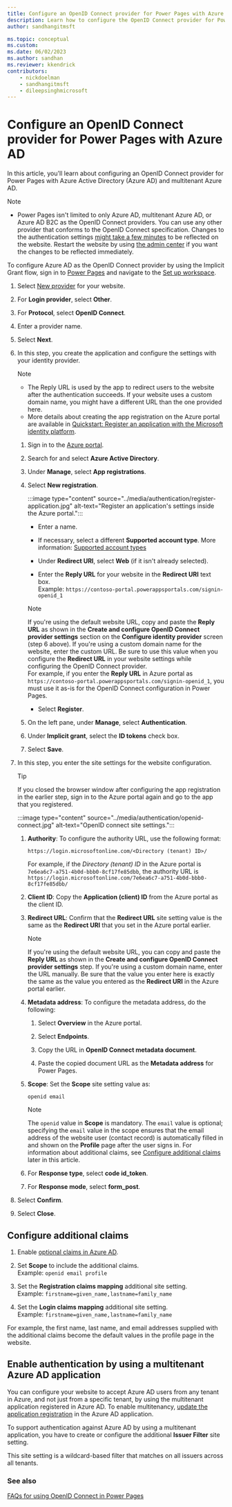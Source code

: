 ```yaml
---
title: Configure an OpenID Connect provider for Power Pages with Azure AD
description: Learn how to configure the OpenID Connect provider for Power Pages with Azure Active Directory using Implicit Grant flow.
author: sandhangitmsft

ms.topic: conceptual
ms.custom: 
ms.date: 06/02/2023
ms.author: sandhan
ms.reviewer: kkendrick
contributors:
    - nickdoelman
    - sandhangitmsft
    - dileepsinghmicrosoft
---
```


# Configure an OpenID Connect provider for Power Pages with Azure AD

In this article, you'll learn about configuring an OpenID Connect provider for Power Pages with Azure Active Directory (Azure AD) and multitenant Azure AD.

> [!NOTE]
> - Power Pages isn't limited to only Azure AD, multitenant Azure AD, or Azure AD B2C as the OpenID Connect providers. You can use any other provider that conforms to the OpenID Connect specification.
> Changes to the authentication settings [might take a few minutes](/power-apps/maker/portals/admin/clear-server-side-cache#caching-changes-for-portals-with-version-926x-or-later) to be reflected on the website. Restart the website by using [the admin center](../../admin/admin-overview.md) if you want the changes to be reflected immediately.

To configure Azure AD as the OpenID Connect provider by using the Implicit Grant flow, sign in to [Power Pages](https://make.powerpages.microsoft.com) and navigate to the [Set up workspace](../../configure/setup-workspace.md).

1. Select [New provider](configure-site.md) for your website.

1. For **Login provider**, select **Other**.

1. For **Protocol**, select **OpenID Connect**.

1. Enter a provider name.

1. Select **Next**.

1. In this step, you create the application and configure the settings with your identity provider.

    > [!NOTE]
    > - The Reply URL is used by the app to redirect users to the website after the authentication succeeds. If your website uses a custom domain name, you might have a different URL than the one provided here.
    > - More details about creating the app registration on the Azure portal are available in [Quickstart: Register an application with the Microsoft identity platform](/azure/active-directory/develop/quickstart-register-app).

    1. Sign in to the [Azure portal](https://portal.azure.com).

    1. Search for and select **Azure Active Directory**.

    1. Under **Manage**, select **App registrations**.

    1. Select **New registration**.
    
        :::image type="content" source="../media/authentication/register-application.jpg" alt-text="Register an application's settings inside the Azure portal.":::

        - Enter a name.

        - If necessary, select a different **Supported account type**. More information: [Supported account types](/azure/active-directory/develop/quickstart-register-app)

        - Under **Redirect URI**, select **Web** (if it isn't already selected).

        - Enter the **Reply URL** for your website in the **Redirect URI** text box. <br /> Example: `https://contoso-portal.powerappsportals.com/signin-openid_1`

        > [!NOTE]
        > If you're using the default website URL, copy and paste the **Reply URL** as shown in the **Create and configure OpenID Connect provider settings** section on the **Configure identity provider** screen (step 6 above). If you're using a custom domain name for the website, enter the custom URL. Be sure to use this value when you configure the **Redirect URL** in your website settings while configuring the OpenID Connect provider. <br> For example, if you enter the **Reply URL** in Azure portal as `https://contoso-portal.powerappsportals.com/signin-openid_1`, you must use it as-is for the OpenID Connect configuration in Power Pages.

        - Select **Register**.

    1. On the left pane, under **Manage**, select **Authentication**.

    1. Under **Implicit grant**, select the **ID tokens** check box.

    1. Select **Save**.

1. In this step, you enter the site settings for the website configuration.

    > [!TIP]
    > If you closed the browser window after configuring the app registration in the earlier step, sign in to the Azure portal again and go to the app that you registered.

    :::image type="content" source="../media/authentication/openid-connect.jpg" alt-text="OpenID connect site settings.":::

    1. **Authority**: To configure the authority URL, use the following format:

        `https://login.microsoftonline.com/<Directory (tenant) ID>/`

        For example, if the *Directory (tenant) ID* in the Azure portal is `7e6ea6c7-a751-4b0d-bbb0-8cf17fe85dbb`, the authority URL is `https://login.microsoftonline.com/7e6ea6c7-a751-4b0d-bbb0-8cf17fe85dbb/`

    1. **Client ID**: Copy the **Application (client) ID** from the Azure portal as the client ID.

    1. **Redirect URL**: Confirm that the **Redirect URL** site setting value is the same as the **Redirect URI** that you set in the Azure portal earlier.

        > [!NOTE]
        > If you're using the default website URL, you can copy and paste the **Reply URL** as shown in the **Create and configure OpenID Connect provider settings** step. If you're using a custom domain name, enter the URL manually. Be sure that the value you enter here is exactly the same as the value you entered as the **Redirect URI** in the Azure portal earlier.

    1. **Metadata address**: To configure the metadata address, do the following:

        1. Select **Overview** in the Azure portal.

        1. Select **Endpoints**.

        1. Copy the URL in **OpenID Connect metadata document**.

        1. Paste the copied document URL as the **Metadata address** for Power Pages.

    1. **Scope**: Set the **Scope** site setting value as:

        `openid email`

        > [!NOTE]
        > The `openid` value in **Scope** is mandatory. The `email` value is optional; specifying the `email` value in the scope ensures that the email address of the website user (contact record) is automatically filled in and shown on the **Profile** page after the user signs in. For information about additional claims, see [Configure additional claims](#configure-additional-claims) later in this article.

    1. For **Response type**, select **code id_token**.

    1. For **Response mode**, select **form_post**.

1. Select **Confirm**.

1. Select **Close**.

## Configure additional claims

1. Enable [optional claims in Azure AD](/azure/active-directory/develop/active-directory-optional-claims#configuring-directory-extension-optional-claims).

1. Set **Scope** to include the additional claims.
    <br /> Example: `openid email profile`

1. Set the **Registration claims mapping** additional site setting.
    <br /> Example: `firstname=given_name,lastname=family_name`

1. Set the **Login claims mapping** additional site setting.
    <br /> Example: `firstname=given_name,lastname=family_name`

For example, the first name, last name, and email addresses supplied with the additional claims become the default values in the profile page in the website.

<a name="enable-authentication-using-a-multi-tenant-azure-active-directory-application"></a>

## Enable authentication by using a multitenant Azure AD application

You can configure your website to accept Azure AD users from any tenant in Azure, and not just from a specific tenant, by using the multitenant application registered in Azure AD. To enable multitenancy, [update the application registration](/azure/active-directory/develop/howto-convert-app-to-be-multi-tenant#update-registration-to-be-multi-tenant) in the Azure AD application.

To support authentication against Azure AD by using a multitenant application, you have to create or configure the additional **Issuer Filter** site setting.

This site setting is a wildcard-based filter that matches on all issuers across all tenants. 

### See also

[FAQs for using OpenID Connect in Power Pages](openid-faqs.md)


